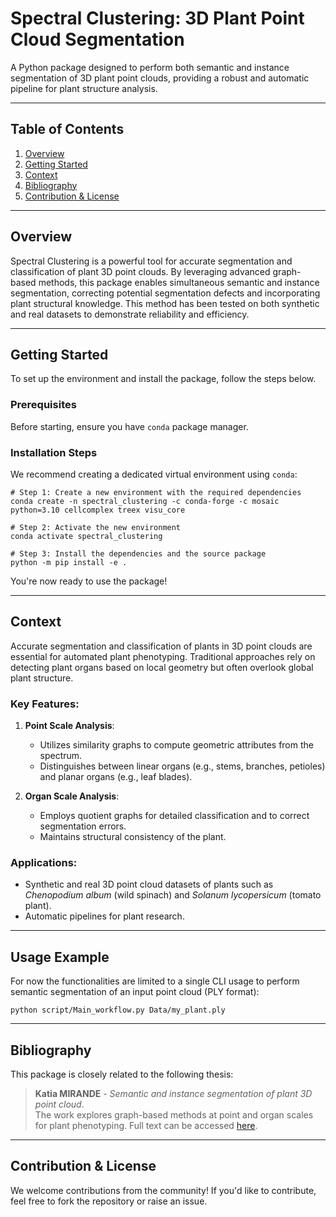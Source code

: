 # Spectral Clustering: 3D Plant Point Cloud Segmentation

A Python package designed to perform both semantic and instance segmentation of 3D plant point clouds, providing a robust and automatic pipeline for plant structure analysis.

---

## Table of Contents

1. [Overview](#overview)
2. [Getting Started](#getting-started)
3. [Context](#context)
4. [Bibliography](#bibliography)
5. [Contribution & License](#contribution--license)

---

## Overview

Spectral Clustering is a powerful tool for accurate segmentation and classification of plant 3D point clouds.
By leveraging advanced graph-based methods, this package enables simultaneous semantic and instance segmentation, correcting potential segmentation defects and incorporating plant structural knowledge.
This method has been tested on both synthetic and real datasets to demonstrate reliability and efficiency.

---

## Getting Started

To set up the environment and install the package, follow the steps below.

### Prerequisites

Before starting, ensure you have `conda` package manager.

### Installation Steps

We recommend creating a dedicated virtual environment using `conda`:

```shell
# Step 1: Create a new environment with the required dependencies
conda create -n spectral_clustering -c conda-forge -c mosaic python=3.10 cellcomplex treex visu_core

# Step 2: Activate the new environment
conda activate spectral_clustering

# Step 3: Install the dependencies and the source package
python -m pip install -e .
```

You're now ready to use the package!

---

## Context

Accurate segmentation and classification of plants in 3D point clouds are essential for automated plant phenotyping.
Traditional approaches rely on detecting plant organs based on local geometry but often overlook global plant structure.

### Key Features:
1. **Point Scale Analysis**:
    - Utilizes similarity graphs to compute geometric attributes from the spectrum.
    - Distinguishes between linear organs (e.g., stems, branches, petioles) and planar organs (e.g., leaf blades).

2. **Organ Scale Analysis**:
    - Employs quotient graphs for detailed classification and to correct segmentation errors.
    - Maintains structural consistency of the plant.

### Applications:
- Synthetic and real 3D point cloud datasets of plants such as _Chenopodium album_ (wild spinach) and _Solanum lycopersicum_ (tomato plant).
- Automatic pipelines for plant research.

---

## Usage Example

For now the functionalities are limited to a single CLI usage to perform semantic segmentation of an input point cloud (PLY format):

```shell
python script/Main_workflow.py Data/my_plant.ply
```

---

## Bibliography

This package is closely related to the following thesis:

> **Katia MIRANDE** - _Semantic and instance segmentation of plant 3D point cloud_.  
> The work explores graph-based methods at point and organ scales for plant phenotyping.
> Full text can be accessed [here](http://www.theses.fr/2022STRAD020/document).

---

## Contribution & License

We welcome contributions from the community!
If you'd like to contribute, feel free to fork the repository or raise an issue.
